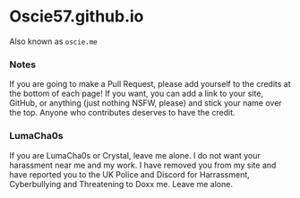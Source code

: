 # Oscie57.github.io
 Also known as `oscie.me`

### Notes
 If you are going to make a Pull Request, please add yourself to the credits at the bottom of each page! If you want, you can add a link to your site, GitHub, or anything (just nothing NSFW, please) and stick your name over the top. Anyone who contributes deserves to have the credit.

### LumaCha0s
 If you are LumaCha0s or Crystal, leave me alone. I do not want your harassment near me and my work. I have removed you from my site and have reported you to the UK Police and Discord for Harrassment, Cyberbullying and Threatening to Doxx me. Leave me alone.
